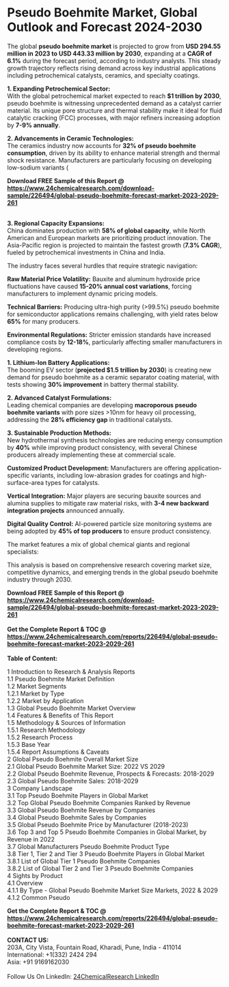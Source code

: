 <h1>Pseudo Boehmite Market, Global Outlook and Forecast 2024-2030</h1><p>The global <strong>pseudo boehmite market</strong> is projected to grow from <strong>USD 294.55 million in 2023 to USD 443.33 million by 2030</strong>, expanding at a <strong>CAGR of 6.1%</strong> during the forecast period, according to industry analysts. This steady growth trajectory reflects rising demand across key industrial applications including petrochemical catalysts, ceramics, and specialty coatings.</p><p><strong>1. Expanding Petrochemical Sector:</strong><br>
With the global petrochemical market expected to reach <strong>$1 trillion by 2030</strong>, pseudo boehmite is witnessing unprecedented demand as a catalyst carrier material. Its unique pore structure and thermal stability make it ideal for fluid catalytic cracking (FCC) processes, with major refiners increasing adoption by <strong>7-9% annually</strong>.</p><p><strong>2. Advancements in Ceramic Technologies:</strong><br>
The ceramics industry now accounts for <strong>32% of pseudo boehmite consumption</strong>, driven by its ability to enhance material strength and thermal shock resistance. Manufacturers are particularly focusing on developing low-sodium variants (

</p><div><b>Download FREE Sample of this Report @ 
            <a href="https://www.24chemicalresearch.com/download-sample/226494/global-pseudo-boehmite-forecast-market-2023-2029-261">
            https://www.24chemicalresearch.com/download-sample/226494/global-pseudo-boehmite-forecast-market-2023-2029-261</a></b></div><br><p><strong>3. Regional Capacity Expansions:</strong><br>
China dominates production with <strong>58% of global capacity</strong>, while North American and European markets are prioritizing product innovation. The Asia-Pacific region is projected to maintain the fastest growth (<strong>7.3% CAGR</strong>), fueled by petrochemical investments in China and India.</p><p>The industry faces several hurdles that require strategic navigation:</p><p><strong>Raw Material Price Volatility:</strong> Bauxite and aluminum hydroxide price fluctuations have caused <strong>15-20% annual cost variations</strong>, forcing manufacturers to implement dynamic pricing models.</p><p><strong>Technical Barriers:</strong> Producing ultra-high purity (&gt;99.5%) pseudo boehmite for semiconductor applications remains challenging, with yield rates below <strong>65%</strong> for many producers.</p><p><strong>Environmental Regulations:</strong> Stricter emission standards have increased compliance costs by <strong>12-18%</strong>, particularly affecting smaller manufacturers in developing regions.</p><p><strong>1. Lithium-Ion Battery Applications:</strong><br>
The booming EV sector (<strong>projected $1.5 trillion by 2030</strong>) is creating new demand for pseudo boehmite as a ceramic separator coating material, with tests showing <strong>30% improvement</strong> in battery thermal stability.</p><p><strong>2. Advanced Catalyst Formulations:</strong><br>
Leading chemical companies are developing <strong>macroporous pseudo boehmite variants</strong> with pore sizes &gt;10nm for heavy oil processing, addressing the <strong>28% efficiency gap</strong> in traditional catalysts.</p><p><strong>3. Sustainable Production Methods:</strong><br>
New hydrothermal synthesis technologies are reducing energy consumption by <strong>40%</strong> while improving product consistency, with several Chinese producers already implementing these at commercial scale.</p><p><strong>Customized Product Development:</strong> Manufacturers are offering application-specific variants, including low-abrasion grades for coatings and high-surface-area types for catalysts.</p><p><strong>Vertical Integration:</strong> Major players are securing bauxite sources and alumina supplies to mitigate raw material risks, with <strong>3-4 new backward integration projects</strong> announced annually.</p><p><strong>Digital Quality Control:</strong> AI-powered particle size monitoring systems are being adopted by <strong>45% of top producers</strong> to ensure product consistency.</p><p>The market features a mix of global chemical giants and regional specialists:</p><p>This analysis is based on comprehensive research covering market size, competitive dynamics, and emerging trends in the global pseudo boehmite industry through 2030.</p><div><b>Download FREE Sample of this Report @ 
            <a href="https://www.24chemicalresearch.com/download-sample/226494/global-pseudo-boehmite-forecast-market-2023-2029-261">
            https://www.24chemicalresearch.com/download-sample/226494/global-pseudo-boehmite-forecast-market-2023-2029-261</a></b></div><br><div><b>Get the Complete Report & TOC @ 
            <a href="https://www.24chemicalresearch.com/reports/226494/global-pseudo-boehmite-forecast-market-2023-2029-261">
            https://www.24chemicalresearch.com/reports/226494/global-pseudo-boehmite-forecast-market-2023-2029-261</a></b></div><br>
            <b>Table of Content:</b><p>1 Introduction to Research & Analysis Reports<br />
    1.1 Pseudo Boehmite Market Definition<br />
    1.2 Market Segments<br />
        1.2.1 Market by Type<br />
        1.2.2 Market by Application<br />
    1.3 Global Pseudo Boehmite Market Overview<br />
    1.4 Features & Benefits of This Report<br />
    1.5 Methodology & Sources of Information<br />
        1.5.1 Research Methodology<br />
        1.5.2 Research Process<br />
        1.5.3 Base Year<br />
        1.5.4 Report Assumptions & Caveats<br />
2 Global Pseudo Boehmite Overall Market Size<br />
    2.1 Global Pseudo Boehmite Market Size: 2022 VS 2029<br />
    2.2 Global Pseudo Boehmite Revenue, Prospects & Forecasts: 2018-2029<br />
    2.3 Global Pseudo Boehmite Sales: 2018-2029<br />
3 Company Landscape<br />
    3.1 Top Pseudo Boehmite Players in Global Market<br />
    3.2 Top Global Pseudo Boehmite Companies Ranked by Revenue<br />
    3.3 Global Pseudo Boehmite Revenue by Companies<br />
    3.4 Global Pseudo Boehmite Sales by Companies<br />
    3.5 Global Pseudo Boehmite Price by Manufacturer (2018-2023)<br />
    3.6 Top 3 and Top 5 Pseudo Boehmite Companies in Global Market, by Revenue in 2022<br />
    3.7 Global Manufacturers Pseudo Boehmite Product Type<br />
    3.8 Tier 1, Tier 2 and Tier 3 Pseudo Boehmite Players in Global Market<br />
        3.8.1 List of Global Tier 1 Pseudo Boehmite Companies<br />
        3.8.2 List of Global Tier 2 and Tier 3 Pseudo Boehmite Companies<br />
4 Sights by Product<br />
    4.1 Overview<br />
        4.1.1 By Type - Global Pseudo Boehmite Market Size Markets, 2022 & 2029<br />
        4.1.2 Common Pseudo</p><div><b>Get the Complete Report & TOC @ 
            <a href="https://www.24chemicalresearch.com/reports/226494/global-pseudo-boehmite-forecast-market-2023-2029-261">
            https://www.24chemicalresearch.com/reports/226494/global-pseudo-boehmite-forecast-market-2023-2029-261</a></b></div><br><b>CONTACT US:</b><br>
            203A, City Vista, Fountain Road, Kharadi, Pune, India - 411014<br>
            International: +1(332) 2424 294<br>
            Asia: +91 9169162030 <br><br>
            Follow Us On LinkedIn: <a href="https://www.linkedin.com/company/24chemicalresearch/">24ChemicalResearch LinkedIn</a>